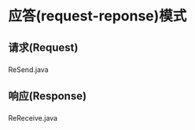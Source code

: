 # 应答(request-reponse)模式
## 请求(Request)
###
   ReSend.java
###
## 响应(Response)
###
   ReReceive.java
###
